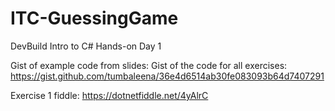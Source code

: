 # ITC-GuessingGame
DevBuild Intro to C# Hands-on Day 1

Gist of example code from slides: 
Gist of the code for all exercises: https://gist.github.com/tumbaleena/36e4d6514ab30fe083093b64d7407291

Exercise 1 fiddle: https://dotnetfiddle.net/4yAlrC
